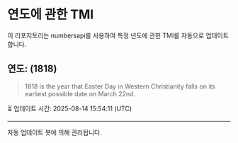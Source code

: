 
# 연도에 관한 TMI

이 리포지토리는 numbersapi를 사용하여 특정 년도에 관한 TMI를 자동으로 업데이트합니다.

## 연도: (1818)
> 1818 is the year that Easter Day in Western Christianity falls on its earliest possible date on March 22nd.

⏳ 업데이트 시간: 2025-08-14 15:54:11 (UTC)

---
자동 업데이트 봇에 의해 관리됩니다.
